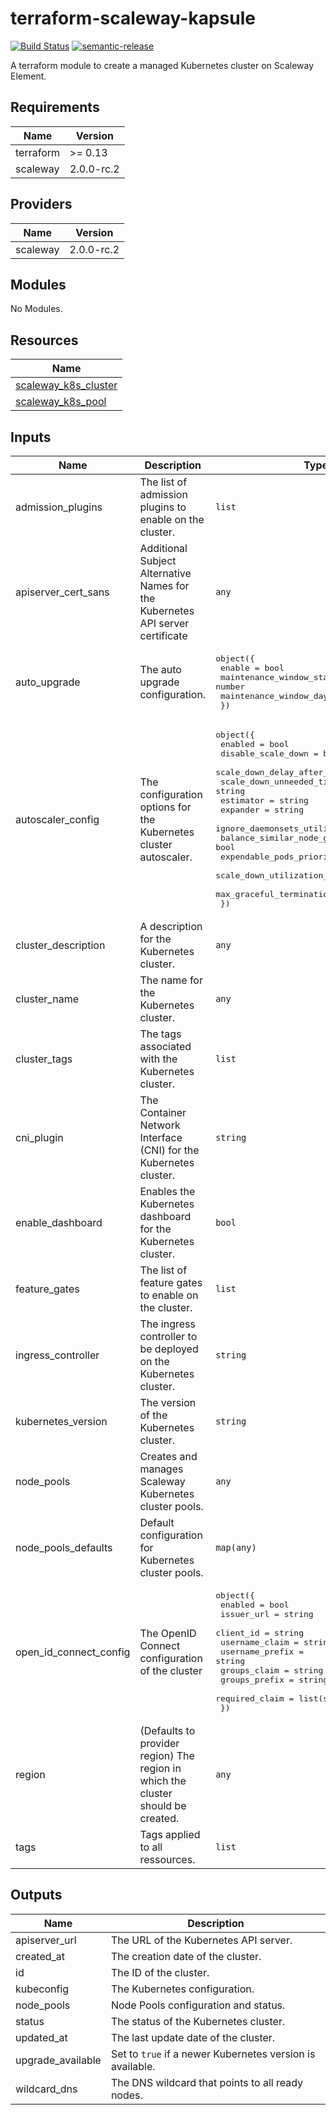 # terraform-scaleway-kapsule

[![Build Status](https://github.com/clusterfrak-dynamics/terraform-scaleway-kapsule/workflows/Terraform/badge.svg)](https://github.com/clusterfrak-dynamics/terraform-scaleway-kapsule/actions?query=workflow%3ATerraform)
[![semantic-release](https://img.shields.io/badge/%20%20%F0%9F%93%A6%F0%9F%9A%80-semantic--release-e10079.svg)](https://github.com/semantic-release/terraform-scaleway-kapsule)

A terraform module to create a managed Kubernetes cluster on Scaleway Element.

<!-- BEGINNING OF PRE-COMMIT-TERRAFORM DOCS HOOK -->
## Requirements

| Name | Version |
|------|---------|
| terraform | >= 0.13 |
| scaleway | 2.0.0-rc.2 |

## Providers

| Name | Version |
|------|---------|
| scaleway | 2.0.0-rc.2 |

## Modules

No Modules.

## Resources

| Name |
|------|
| [scaleway_k8s_cluster](https://registry.terraform.io/providers/scaleway/scaleway/2.0.0-rc.2/docs/resources/k8s_cluster) |
| [scaleway_k8s_pool](https://registry.terraform.io/providers/scaleway/scaleway/2.0.0-rc.2/docs/resources/k8s_pool) |

## Inputs

| Name | Description | Type | Default | Required |
|------|-------------|------|---------|:--------:|
| admission\_plugins | The list of admission plugins to enable on the cluster. | `list` | `[]` | no |
| apiserver\_cert\_sans | Additional Subject Alternative Names for the Kubernetes API server certificate | `any` | `null` | no |
| auto\_upgrade | The auto upgrade configuration. | <pre>object({<br>    enable                        = bool<br>    maintenance_window_start_hour = number<br>    maintenance_window_day        = string<br>  })</pre> | `null` | no |
| autoscaler\_config | The configuration options for the Kubernetes cluster autoscaler. | <pre>object({<br>    enabled                          = bool<br>    disable_scale_down               = bool<br>    scale_down_delay_after_add       = string<br>    scale_down_unneeded_time         = string<br>    estimator                        = string<br>    expander                         = string<br>    ignore_daemonsets_utilization    = bool<br>    balance_similar_node_groups      = bool<br>    expendable_pods_priority_cutoff  = number<br>    scale_down_utilization_threshold = number<br>    max_graceful_termination_sec     = number<br>  })</pre> | `null` | no |
| cluster\_description | A description for the Kubernetes cluster. | `any` | n/a | yes |
| cluster\_name | The name for the Kubernetes cluster. | `any` | n/a | yes |
| cluster\_tags | The tags associated with the Kubernetes cluster. | `list` | `[]` | no |
| cni\_plugin | The Container Network Interface (CNI) for the Kubernetes cluster. | `string` | `"cilium"` | no |
| enable\_dashboard | Enables the Kubernetes dashboard for the Kubernetes cluster. | `bool` | `false` | no |
| feature\_gates | The list of feature gates to enable on the cluster. | `list` | `[]` | no |
| ingress\_controller | The ingress controller to be deployed on the Kubernetes cluster. | `string` | `"none"` | no |
| kubernetes\_version | The version of the Kubernetes cluster. | `string` | `"1.20.2"` | no |
| node\_pools | Creates and manages Scaleway Kubernetes cluster pools. | `any` | `{}` | no |
| node\_pools\_defaults | Default configuration for Kubernetes cluster pools. | `map(any)` | `{}` | no |
| open\_id\_connect\_config | The OpenID Connect configuration of the cluster | <pre>object({<br>    enabled         = bool<br>    issuer_url      = string<br>    client_id       = string<br>    username_claim  = string<br>    username_prefix = string<br>    groups_claim    = string<br>    groups_prefix   = string<br>    required_claim  = list(string)<br>  })</pre> | `null` | no |
| region | (Defaults to provider region) The region in which the cluster should be created. | `any` | `null` | no |
| tags | Tags applied to all ressources. | `list` | `[]` | no |

## Outputs

| Name | Description |
|------|-------------|
| apiserver\_url | The URL of the Kubernetes API server. |
| created\_at | The creation date of the cluster. |
| id | The ID of the cluster. |
| kubeconfig | The Kubernetes configuration. |
| node\_pools | Node Pools configuration and status. |
| status | The status of the Kubernetes cluster. |
| updated\_at | The last update date of the cluster. |
| upgrade\_available | Set to `true` if a newer Kubernetes version is available. |
| wildcard\_dns | The DNS wildcard that points to all ready nodes. |
<!-- END OF PRE-COMMIT-TERRAFORM DOCS HOOK -->
